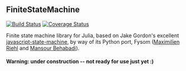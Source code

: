 ## FiniteStateMachine

[![Build Status](https://travis-ci.org/tensorjack/FiniteStateMachine.jl.svg)](https://travis-ci.org/tensorjack/FiniteStateMachine.jl) [![Coverage Status](https://coveralls.io/repos/tensorjack/FiniteStateMachine.jl/badge.png)](https://coveralls.io/r/tensorjack/FiniteStateMachine.jl)

Finite state machine library for Julia, based on Jake Gordon's excellent [javascript-state-machine](https://github.com/jakesgordon/javascript-state-machine), by way of its Python port, Fysom ([Maximilien Riehl](https://github.com/mriehl/fysom) and [Mansour Behabadi](https://github.com/oxplot/fysom)).

#### Warning: under construction -- not ready for use just yet :)
